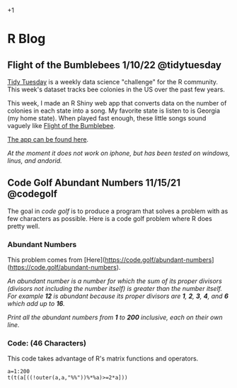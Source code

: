 +1

# R Blog

## Flight of the Bumblebees 1/10/22 @tidytuesday

[Tidy Tuesday](https://github.com/rfordatascience/tidytuesday) is a weekly data science "challenge" for the R community. This week's dataset tracks bee colonies in the US over the past few years.  

This week, I made an R Shiny web app that converts data on the number of colonies in each state into a song. My favorite state is listen to is Georgia (my home state). When played fast enough, these little songs sound vaguely like [Flight of the Bumblebee](https://www.youtube.com/watch?v=M93qXQWaBdE).

[The app can be found here](https://g-econ.shinyapps.io/Flight_of_the_Bumblebees). 

*At the moment it does not work on iphone, but has been tested on windows, linus, and andorid.*

## Code Golf Abundant Numbers 11/15/21 @codegolf

The goal in *code golf* is to produce a program that solves a problem with as few characters as possible. Here is a code golf problem where R does pretty well.

### Abundant Numbers

This problem comes from [Here](<https://code.golf/abundant-numbers>](https://code.golf/abundant-numbers).

*An abundant number is a number for which the sum of its proper divisors (divisors not including the number itself) is greater than the number itself. For example **12** is abundant because its proper divisors are **1**, **2**, **3**, **4**, and **6** which add up to **16**.*

*Print all the abundant numbers from **1** to **200** inclusive, each on their own line.*

### Code: (46 Characters)

This code takes advantage of R's matrix functions and operators.

```{r abundant}
a=1:200
t(t(a[((!outer(a,a,"%%"))%*%a)>=2*a]))
```

